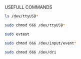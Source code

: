 USEFULL COMMANDS

```bash
ls /dev/ttyUSB*
```

```bash
sudo chmod 666 /dev/ttyUSB*
```

```bash
sudo evtest
```

```bash
sudo chmod 666 /dev/input/event*
```

```sh
sudo chmod 666 /dev/dri
```
